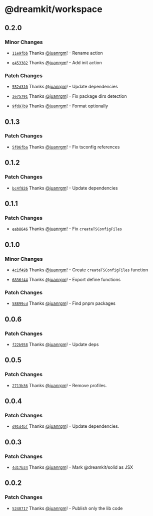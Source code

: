 # @dreamkit/workspace

## 0.2.0

### Minor Changes

- [`11e9fbb`](https://github.com/swordev/dreamkit/commit/11e9fbbf486f247b95188cbad3144aa8214fdd4e) Thanks [@juanrgm](https://github.com/juanrgm)! - Rename action

- [`e453382`](https://github.com/swordev/dreamkit/commit/e4533821014af2a795a6ac2ffbaa0d2f97ad5c94) Thanks [@juanrgm](https://github.com/juanrgm)! - Add init action

### Patch Changes

- [`552d310`](https://github.com/swordev/dreamkit/commit/552d31026c9409f0826a61af65d564fab9b617ab) Thanks [@juanrgm](https://github.com/juanrgm)! - Update dependencies

- [`3e75791`](https://github.com/swordev/dreamkit/commit/3e75791007a4be16ded76f40b4e25e4f3edc104a) Thanks [@juanrgm](https://github.com/juanrgm)! - Fix package dirs detection

- [`9fd97b9`](https://github.com/swordev/dreamkit/commit/9fd97b93080e7f0caedc5bc9b4bf16ba79740a65) Thanks [@juanrgm](https://github.com/juanrgm)! - Format optionally

## 0.1.3

### Patch Changes

- [`5f06fba`](https://github.com/swordev/dreamkit/commit/5f06fba8501e59554de3e70652d9ff23f9a2820c) Thanks [@juanrgm](https://github.com/juanrgm)! - Fix tsconfig references

## 0.1.2

### Patch Changes

- [`bc4f826`](https://github.com/swordev/dreamkit/commit/bc4f826aa3b83c837b1237175a5c5599244bad87) Thanks [@juanrgm](https://github.com/juanrgm)! - Update dependencies

## 0.1.1

### Patch Changes

- [`eab8646`](https://github.com/swordev/dreamkit/commit/eab86466e938f3fd893377ba3768c85837d606ef) Thanks [@juanrgm](https://github.com/juanrgm)! - Fix `createTSConfigFiles`

## 0.1.0

### Minor Changes

- [`4c1f49b`](https://github.com/swordev/dreamkit/commit/4c1f49bbb89dedd260e1f92310d2e99c100209b0) Thanks [@juanrgm](https://github.com/juanrgm)! - Create `createTSConfigFiles` function

- [`6836f44`](https://github.com/swordev/dreamkit/commit/6836f445c07f847926cb368c80f0f4ae1f828ab4) Thanks [@juanrgm](https://github.com/juanrgm)! - Export define functions

### Patch Changes

- [`58899cd`](https://github.com/swordev/dreamkit/commit/58899cded8636d58d85bcdc07e03ea2826df2a70) Thanks [@juanrgm](https://github.com/juanrgm)! - Find pnpm packages

## 0.0.6

### Patch Changes

- [`f22b958`](https://github.com/swordev/dreamkit/commit/f22b958b22296cc2d5dfdabb00d33bd3164d848d) Thanks [@juanrgm](https://github.com/juanrgm)! - Update deps

## 0.0.5

### Patch Changes

- [`2713b36`](https://github.com/swordev/dreamkit/commit/2713b36d8fcd9dff6e80d8c0d4f554ac46210e60) Thanks [@juanrgm](https://github.com/juanrgm)! - Remove profiles.

## 0.0.4

### Patch Changes

- [`d91d4bf`](https://github.com/swordev/dreamkit/commit/d91d4bf13150ac7cb49228cf9ab31983b96f5214) Thanks [@juanrgm](https://github.com/juanrgm)! - Update dependencies.

## 0.0.3

### Patch Changes

- [`4d17b34`](https://github.com/swordev/dreamkit/commit/4d17b3496823f22cdf1ec76525fa87ba59c463d5) Thanks [@juanrgm](https://github.com/juanrgm)! - Mark @dreamkit/solid as JSX

## 0.0.2

### Patch Changes

- [`5248717`](https://github.com/swordev/dreamkit/commit/52487177cdbc7f90643bfcffa807f682cca84704) Thanks [@juanrgm](https://github.com/juanrgm)! - Publish only the lib code
